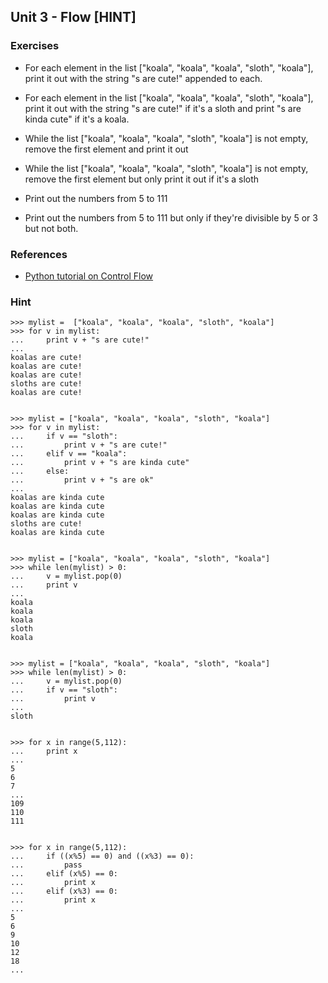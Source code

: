 Unit 3 - Flow [HINT]
---

### **Exercises**

* For each element in the list ["koala", "koala", "koala", "sloth", "koala"], print it out with the string "s are cute!" appended to each.
* For each element in the list ["koala", "koala", "koala", "sloth", "koala"], print it out with the string "s are cute!" if it's a sloth and
  print "s are kinda cute" if it's a koala.

* While the list ["koala", "koala", "koala", "sloth", "koala"] is not empty, remove the first element and print it out
* While the list ["koala", "koala", "koala", "sloth", "koala"] is not empty, remove the first element but only print it out if it's a sloth

* Print out the numbers from 5 to 111
* Print out the numbers from 5 to 111 but only if they're divisible by 5 or 3 but not both.

### References

* [Python tutorial on Control Flow](https://docs.python.org/3/tutorial/controlflow.html)

### **Hint**

    >>> mylist =  ["koala", "koala", "koala", "sloth", "koala"]
    >>> for v in mylist:
    ...     print v + "s are cute!"
    ... 
    koalas are cute!
    koalas are cute!
    koalas are cute!
    sloths are cute!
    koalas are cute!


    >>> mylist = ["koala", "koala", "koala", "sloth", "koala"]
    >>> for v in mylist:
    ...     if v == "sloth":
    ...         print v + "s are cute!"
    ...     elif v == "koala":
    ...         print v + "s are kinda cute"
    ...     else:
    ...         print v + "s are ok"
    ... 
    koalas are kinda cute
    koalas are kinda cute
    koalas are kinda cute
    sloths are cute!
    koalas are kinda cute


    >>> mylist = ["koala", "koala", "koala", "sloth", "koala"]
    >>> while len(mylist) > 0:
    ...     v = mylist.pop(0)
    ...     print v
    ... 
    koala
    koala
    koala
    sloth
    koala


    >>> mylist = ["koala", "koala", "koala", "sloth", "koala"]
    >>> while len(mylist) > 0:
    ...     v = mylist.pop(0)
    ...     if v == "sloth":
    ...         print v
    ... 
    sloth


    >>> for x in range(5,112):
    ...     print x
    ... 
    5
    6
    7
    ...
    109
    110
    111


    >>> for x in range(5,112):
    ...     if ((x%5) == 0) and ((x%3) == 0):
    ...         pass
    ...     elif (x%5) == 0:
    ...         print x
    ...     elif (x%3) == 0:
    ...         print x
    ... 
    5
    6
    9
    10
    12
    18
    ...
